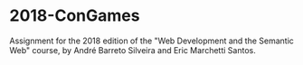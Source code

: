 # 2018-ConGames
Assignment for the 2018 edition of the "Web Development and the Semantic Web" course, by André Barreto Silveira and Eric Marchetti Santos.
